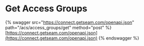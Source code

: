 # Get Access Groups

{% swagger src="https://connect.getseam.com/openapi.json" path="/acs/access_groups/get" method="post" %}
[https://connect.getseam.com/openapi.json](https://connect.getseam.com/openapi.json)
{% endswagger %}
